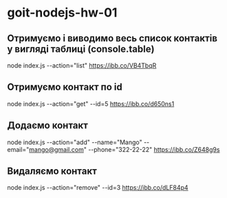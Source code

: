 # goit-nodejs-hw-01

## Отримуємо і виводимо весь список контактів у вигляді таблиці (console.table)

node index.js --action="list"
https://ibb.co/VB4TbqR

## Отримуємо контакт по id

node index.js --action="get" --id=5
https://ibb.co/d650ns1

## Додаємо контакт

node index.js --action="add" --name="Mango" --email="mango@gmail.com" --phone="322-22-22"
https://ibb.co/Z648g9s

## Видаляємо контакт

node index.js --action="remove" --id=3
https://ibb.co/dLF84p4
